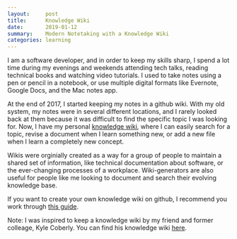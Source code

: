 ```yaml
---
layout:     post
title:      Knowledge Wiki
date:       2019-01-12
summary:    Modern Notetaking with a Knowledge Wiki
categories: learning
---
```


I am a software developer, and in order to keep my skills sharp, I spend a lot time during my evenings and weekends attending tech talks, reading technical books and watching video tutorials. I used to take notes using a pen or pencil in a notebook, or use multiple digital formats like Evernote, Google Docs, and the Mac notes app.

At the end of 2017, I started keeping my notes in a github wiki. With my old system, my notes were in several different locations, and I rarely looked back at them because it was difficult to find the specific topic I was looking for. Now, I have my personal [knowledge wiki](https://github.com/kimschles/schlesinger-knowledge/wiki), where I can easily search for a topic, revise a document when I learn something new, or add a new file when I learn a completely new concept. 

Wikis were orginially created as a way for a group of people to maintain a shared set of information, like technical documentation about software, or the ever-changing processes of a workplace. Wiki-generators are also useful for people like me looking to document and search their evolving knowledge base. 

If you want to create your own knowledge wiki on github, I recommend you work through [this guide](https://guides.github.com/features/wikis/).

Note: I was inspired to keep a knowledge wiki by my friend and former colleage, Kyle Coberly. You can find his knowledge wiki [here](https://github.com/kylecoberly/knowledge/wiki).




 